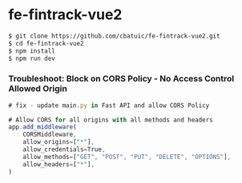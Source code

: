 # fe-fintrack-vue2

```bash
$ git clone https://github.com/cbatuic/fe-fintrack-vue2.git
$ cd fe-fintrack-vue2
$ npm install
$ npm run dev
```

 ### Troubleshoot: Block on CORS Policy - No Access Control Allowed Origin
```js
# fix - update main.py in Fast API and allow CORS Policy

# Allow CORS for all origins with all methods and headers
app.add_middleware(
    CORSMiddleware,
    allow_origins=["*"],
    allow_credentials=True,
    allow_methods=["GET", "POST", "PUT", "DELETE", "OPTIONS"],
    allow_headers=["*"],
)
```

